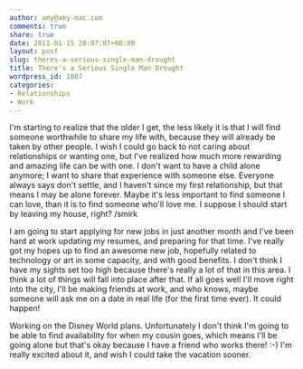 ```yaml
---
author: amy@amy-mac.com
comments: true
share: true
date: 2011-01-15 20:07:07+00:00
layout: post
slug: theres-a-serious-single-man-drought
title: There's a Serious Single Man Drought
wordpress_id: 1007
categories:
- Relationships
- Work
---
```


I'm starting to realize that the older I get, the less likely it is that I will find someone worthwhile to share my life with, because they will already be taken by other people. I wish I could go back to not caring about relationships or wanting one, but I've realized how much more rewarding and amazing life can be with one. I don't want to have a child alone anymore; I want to share that experience with someone else. Everyone always says don't settle, and I haven't since my first relationship, but that means I may be alone forever. Maybe it's less important to find someone I can love, than it is to find someone who'll love me. I suppose I should start by leaving my house, right? /smirk

I am going to start applying for new jobs in just another month and I've been hard at work updating my resumes, and preparing for that time. I've really got my hopes up to find an awesome new job, hopefully related to technology or art in some capacity, and with good benefits. I don't think I have my sights set too high because there's really a lot of that in this area. I think a lot of things will fall into place after that. If all goes well I'll move right into the city, I'll be making friends at work, and who knows, maybe someone will ask me on a date in real life (for the first time ever). It could happen!

Working on the Disney World plans. Unfortunately I don't think I'm going to be able to find availability for when my cousin goes, which means I'll be going alone but that's okay because I have a friend who works there! :-) I'm really excited about it, and wish I could take the vacation sooner.
